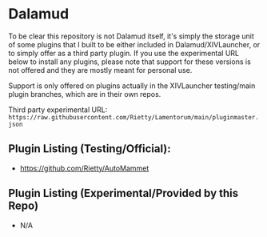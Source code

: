 # Dalamud

To be clear this repository is not Dalamud itself, it's simply the storage unit of some plugins that I built to be either included in Dalamud/XIVLauncher, or to simply offer as a third party plugin. If you use the experimental URL below to install any plugins, please note that support for these versions is not offered and they are mostly meant for personal use.

Support is only offered on plugins actually in the XIVLauncher testing/main plugin branches, which are in their own repos.

Third party experimental URL: `https://raw.githubusercontent.com/Rietty/Lamentorum/main/pluginmaster.json`

## Plugin Listing (Testing/Official):
- https://github.com/Rietty/AutoMammet

## Plugin Listing (Experimental/Provided by this Repo)
- N/A
